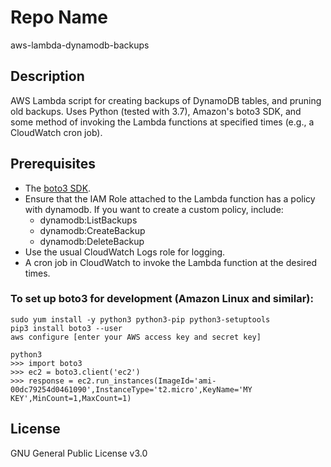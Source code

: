 Repo Name
=========
aws-lambda-dynamodb-backups

Description
---------------
AWS Lambda script for creating backups of DynamoDB tables, and pruning old backups. Uses Python (tested with 3.7), Amazon's boto3 SDK, and some method of invoking the Lambda functions at specified times (e.g., a CloudWatch cron job).

Prerequisites
---------------
* The [boto3 SDK](https://aws.amazon.com/sdk-for-python/).
* Ensure that the IAM Role attached to the Lambda function has a policy with dynamodb. If you want to create a custom policy, include:
   + dynamodb:ListBackups
   + dynamodb:CreateBackup
   + dynamodb:DeleteBackup
* Use the usual CloudWatch Logs role for logging.
* A cron job in CloudWatch to invoke the Lambda function at the desired times.

### To set up boto3 for development (Amazon Linux and similar):
```
sudo yum install -y python3 python3-pip python3-setuptools
pip3 install boto3 --user
aws configure [enter your AWS access key and secret key]

python3
>>> import boto3
>>> ec2 = boto3.client('ec2')
>>> response = ec2.run_instances(ImageId='ami-00dc79254d0461090',InstanceType='t2.micro',KeyName='MY KEY',MinCount=1,MaxCount=1)
```

License
---------------
GNU General Public License v3.0
